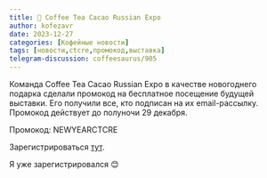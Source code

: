 ```yaml
---
title: 📰 Coffee Tea Cacao Russian Expo
author: kofezavr
date: 2023-12-27
categories: [Кофейные новости]
tags: [новости,ctcre,промокод,выставка]
telegram-discussion: coffeesaurus/905
--- 
```

Команда Coffee Tea Cacao Russian Expo в качестве новогоднего подарка сделали промокод на бесплатное посещение будущей выставки. Его получили все, кто подписан на их email-рассылку. Промокод действует до полуночи 29 декабря.

Промокод: NEWYEARCTCRE

Зарегистрироваться [тут](https://tickets.coffeeteacacaoexpo.ru/event/1/form).

Я уже зарегистрировался 😊